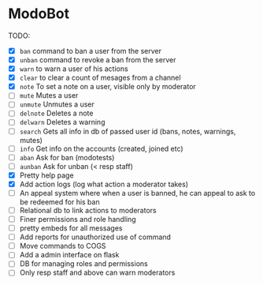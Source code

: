 # ModoBot

TODO:

- [x] `ban` command to ban a user from the server
- [x] `unban` command to revoke a ban from the server
- [x] `warn` to warn a user of his actions
- [x] `clear` to clear a count of mesages from a channel
- [x] `note` To set a note on a user, visible only by moderator
- [ ] `mute` Mutes a user
- [ ] `unmute` Unmutes a user
- [ ] `delnote` Deletes a note
- [ ] `delwarn` Deletes a warning
- [ ] `search` Gets all info in db of passed user id (bans, notes, warnings, mutes)
- [ ] `info` Get info on the accounts (created, joined etc)
- [ ] `aban` Ask for ban (modotests)
- [ ] `aunban` Ask for unban (< resp staff)
- [x] Pretty help page
- [x] Add action logs (log what action a moderator takes)
- [ ] An appeal system where when a user is banned, he can appeal to ask to be redeemed for his ban
- [ ] Relational db to link actions to moderators
- [ ] Finer permissions and role handling
- [ ] pretty embeds for all messages
- [ ] Add reports for unauthorized use of command
- [ ] Move commands to COGS
- [ ] Add a admin interface on flask
- [ ] DB for managing roles and permissions
- [ ] Only resp staff and above can warn moderators
